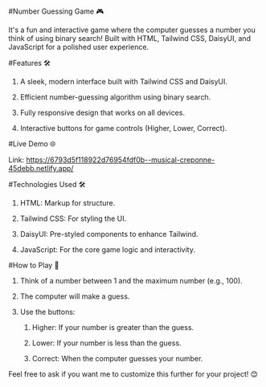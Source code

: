 #Number Guessing Game 🎮

It's a fun and interactive game where the computer guesses a number you think of using binary search! Built with HTML, Tailwind CSS, DaisyUI, and JavaScript for a polished user experience.

#Features 🛠️

1. A sleek, modern interface built with Tailwind CSS and DaisyUI.
 
2. Efficient number-guessing algorithm using binary search.
 
3. Fully responsive design that works on all devices.
 
4. Interactive buttons for game controls (Higher, Lower, Correct).

#Live Demo 🌐

Link: https://6793d5f118922d76954fdf0b--musical-creponne-45debb.netlify.app/

#Technologies Used 🛠️

1. HTML: Markup for structure.

2. Tailwind CSS: For styling the UI.

3. DaisyUI: Pre-styled components to enhance Tailwind.

4. JavaScript: For the core game logic and interactivity.

#How to Play 🎲

1. Think of a number between 1 and the maximum number (e.g., 100).

2. The computer will make a guess.

3. Use the buttons:

   1. Higher: If your number is greater than the guess.

   2. Lower: If your number is less than the guess.

   3. Correct: When the computer guesses your number.

Feel free to ask if you want me to customize this further for your project! 😊
